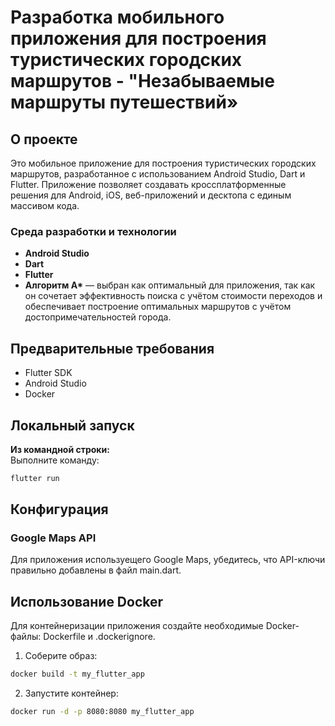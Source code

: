 # Разработка мобильного приложения для построения туристических городских маршрутов - "Незабываемые маршруты путешествий»

## О проекте

Это мобильное приложение для построения туристических городских маршрутов, разработанное с использованием Android Studio, Dart и Flutter. Приложение позволяет создавать кроссплатформенные решения для Android, iOS, веб-приложений и десктопа с единым массивом кода.

### Среда разработки и технологии

- **Android Studio** 
- **Dart** 
- **Flutter** 
- **Алгоритм A\*** — выбран как оптимальный для приложения, так как он сочетает эффективность поиска с учётом стоимости переходов и обеспечивает построение оптимальных маршрутов с учётом достопримечательностей города.

## Предварительные требования

- Flutter SDK
- Android Studio
- Docker

## Локальный запуск

**Из командной строки:**  
Выполните команду:

```bash
flutter run
```

## Конфигурация
### Google Maps API

Для приложения используещего Google Maps, убедитесь, что API-ключи правильно добавлены в файл main.dart.

## Использование Docker

Для контейнеризации приложения создайте необходимые Docker-файлы: Dockerfile и .dockerignore.
1. Соберите образ:
```bash
docker build -t my_flutter_app 
```
2. Запустите контейнер:
```bash
docker run -d -p 8080:8080 my_flutter_app
```
